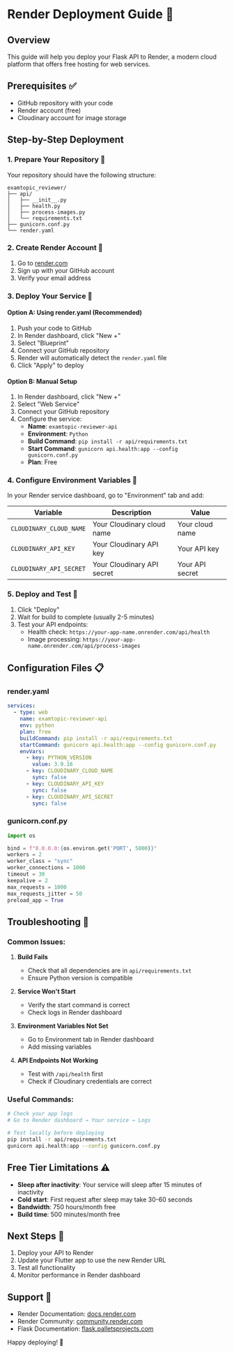 # Render Deployment Guide 🚀

## Overview
This guide will help you deploy your Flask API to Render, a modern cloud platform that offers free hosting for web services.

## Prerequisites ✅
- GitHub repository with your code
- Render account (free)
- Cloudinary account for image storage

## Step-by-Step Deployment

### 1. Prepare Your Repository 📁
Your repository should have the following structure:
```
examtopic_reviewer/
├── api/
│   ├── __init__.py
│   ├── health.py
│   ├── process-images.py
│   └── requirements.txt
├── gunicorn.conf.py
└── render.yaml
```

### 2. Create Render Account 🔐
1. Go to [render.com](https://render.com)
2. Sign up with your GitHub account
3. Verify your email address

### 3. Deploy Your Service 🚀

#### Option A: Using render.yaml (Recommended)
1. Push your code to GitHub
2. In Render dashboard, click "New +"
3. Select "Blueprint" 
4. Connect your GitHub repository
5. Render will automatically detect the `render.yaml` file
6. Click "Apply" to deploy

#### Option B: Manual Setup
1. In Render dashboard, click "New +"
2. Select "Web Service"
3. Connect your GitHub repository
4. Configure the service:
   - **Name**: `examtopic-reviewer-api`
   - **Environment**: `Python`
   - **Build Command**: `pip install -r api/requirements.txt`
   - **Start Command**: `gunicorn api.health:app --config gunicorn.conf.py`
   - **Plan**: Free

### 4. Configure Environment Variables 🔧
In your Render service dashboard, go to "Environment" tab and add:

| Variable | Description | Value |
|----------|-------------|-------|
| `CLOUDINARY_CLOUD_NAME` | Your Cloudinary cloud name | Your cloud name |
| `CLOUDINARY_API_KEY` | Your Cloudinary API key | Your API key |
| `CLOUDINARY_API_SECRET` | Your Cloudinary API secret | Your API secret |

### 5. Deploy and Test 🧪
1. Click "Deploy" 
2. Wait for build to complete (usually 2-5 minutes)
3. Test your API endpoints:
   - Health check: `https://your-app-name.onrender.com/api/health`
   - Image processing: `https://your-app-name.onrender.com/api/process-images`

## Configuration Files 📋

### render.yaml
```yaml
services:
  - type: web
    name: examtopic-reviewer-api
    env: python
    plan: free
    buildCommand: pip install -r api/requirements.txt
    startCommand: gunicorn api.health:app --config gunicorn.conf.py
    envVars:
      - key: PYTHON_VERSION
        value: 3.9.16
      - key: CLOUDINARY_CLOUD_NAME
        sync: false
      - key: CLOUDINARY_API_KEY
        sync: false
      - key: CLOUDINARY_API_SECRET
        sync: false
```

### gunicorn.conf.py
```python
import os

bind = f"0.0.0.0:{os.environ.get('PORT', 5000)}"
workers = 2
worker_class = "sync"
worker_connections = 1000
timeout = 30
keepalive = 2
max_requests = 1000
max_requests_jitter = 50
preload_app = True
```

## Troubleshooting 🔧

### Common Issues:

1. **Build Fails**
   - Check that all dependencies are in `api/requirements.txt`
   - Ensure Python version is compatible

2. **Service Won't Start**
   - Verify the start command is correct
   - Check logs in Render dashboard

3. **Environment Variables Not Set**
   - Go to Environment tab in Render dashboard
   - Add missing variables

4. **API Endpoints Not Working**
   - Test with `/api/health` first
   - Check if Cloudinary credentials are correct

### Useful Commands:
```bash
# Check your app logs
# Go to Render dashboard → Your service → Logs

# Test locally before deploying
pip install -r api/requirements.txt
gunicorn api.health:app --config gunicorn.conf.py
```

## Free Tier Limitations ⚠️
- **Sleep after inactivity**: Your service will sleep after 15 minutes of inactivity
- **Cold start**: First request after sleep may take 30-60 seconds
- **Bandwidth**: 750 hours/month free
- **Build time**: 500 minutes/month free

## Next Steps 🎯
1. Deploy your API to Render
2. Update your Flutter app to use the new Render URL
3. Test all functionality
4. Monitor performance in Render dashboard

## Support 💬
- Render Documentation: [docs.render.com](https://docs.render.com)
- Render Community: [community.render.com](https://community.render.com)
- Flask Documentation: [flask.palletsprojects.com](https://flask.palletsprojects.com)

Happy deploying! 🎉 